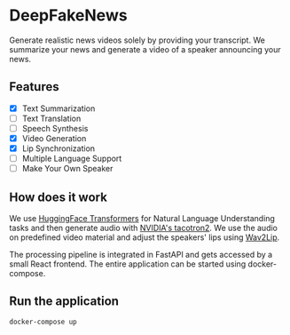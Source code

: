 # DeepFakeNews

Generate realistic news videos solely by providing your transcript. We summarize your news and generate a video of a speaker announcing your news.

## Features
- [x] Text Summarization
- [ ] Text Translation
- [ ] Speech Synthesis
- [x] Video Generation
- [x] Lip Synchronization
- [ ] Multiple Language Support
- [ ] Make Your Own Speaker

## How does it work

We use [HuggingFace Transformers](https://huggingface.co/transformers/index.html) for Natural Language Understanding tasks and then generate audio with [NVIDIA's tacotron2](https://github.com/NVIDIA/tacotron2). We use the audio on predefined video material and adjust the speakers' lips using [Wav2Lip](https://github.com/Rudrabha/Wav2Lip).

The processing pipeline is integrated in FastAPI and gets accessed by a small React frontend. The entire application can be started using docker-compose.

## Run the application

`docker-compose up`
